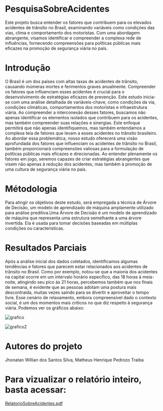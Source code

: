 # PesquisaSobreAcidentes
Este projeto busca entender os fatores que contribuem para os elevados acidentes de trânsito no Brasil, examinando variáveis como condições das vias, clima e comportamento dos motoristas. Com uma abordagem abrangente, visamos identificar e compreender a complexa rede de influências, fornecendo compreensões para políticas públicas mais eficazes na promoção de segurança viária no país.

# Introdução

O Brasil é um dos países com altas taxas de acidentes de trânsito, causando inúmeras mortes e ferimentos graves anualmente. Compreender os fatores que influenciam esses acidentes é crucial para o desenvolvimento de estratégias eficazes de prevenção.
Este estudo inicia-se com uma análise detalhada de variáveis-chave, como condições da via, condições climáticas, comportamentos dos motoristas e infraestrutura viária. Ao compreender a interconexão desses fatores, buscamos não apenas identificar os elementos isolados que contribuem para os acidentes, mas também compreender suas relações e sinergias. Este enfoque permitirá que não apenas identifiquemos, mas também entendamos a complexa teia de fatores que levam a esses acidentes no trânsito brasileiro.
Ao abordar essa problemática, nosso estudo oferecerá uma visão aprofundada dos fatores que influenciam os acidentes de trânsito no Brasil, também proporcionará compreensões valiosas para a formulação de políticas públicas mais eficazes e direcionadas. Ao entender plenamente os fatores em jogo, seremos capazes de criar estratégias abrangentes que visem não apenas à redução dos acidentes, mas também à promoção de uma cultura de segurança viária no país.

# Métodologia

Para atingir os objetivos deste estudo, será empregada a técnica de Árvore de Decisão, um modelo de aprendizado de máquina amplamente utilizado para análise preditiva.Uma Árvore de Decisão é um modelo de aprendizado de máquina que representa uma estrutura semelhante a uma árvore invertida. Ela é usada para tomar decisões baseadas em múltiplas condições ou características.

# Resultados Parciais

Após a análise inicial dos dados coletados, identificamos algumas tendências e fatores que parecem estar relacionados aos acidentes de trânsito no Brasil. Como por exemplo, notou-se que a maioria dos acidentes na capital ocorre em um intervalo horário específico, das 18 horas à meia-noite, atingindo seu pico às 21 horas, percebemos também que nos finais de semana, é evidente que as pessoas adotam uma postura mais descontraída, muitas vezes saindo para se divertir e aproveitar o tempo livre. Esse cenário de relaxamento, embora compreensível dado o contexto social, é um dos momentos mais críticos no que diz respeito à segurança viária. Podemos ver os gráficos abaixo:



![grafico](https://github.com/Traiba/PesquisaSobreAcidentes/assets/84788693/24091428-0fe8-417d-95a0-b6b0270b2af8)

![grafico2](https://github.com/Traiba/PesquisaSobreAcidentes/assets/84788693/d707f28c-14ec-40da-b2ef-5bf906f0a3d4)


# Autores do projeto

Jhonatan Willian dos Santos Silva, 
Matheus Henrique Pedrozo Traiba

# Para vizualizar o relatório inteiro, basta acessar:

[RelatorioSobreAcidentes.pdf](https://github.com/Traiba/PesquisaSobreAcidentes/files/13192899/RelatorioSobreAcidentes.pdf)



